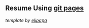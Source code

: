 ## Resume Using [git pages](https://pages.github.com/)

_template by [elipapa](http://elipapa.github.io/markdown-cv)_